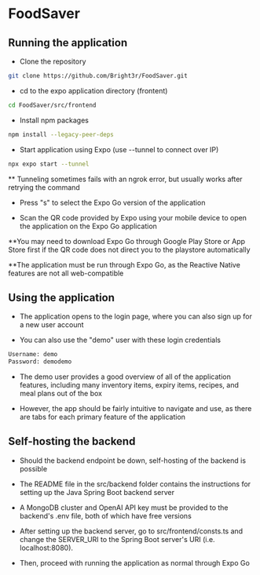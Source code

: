 
# FoodSaver




## Running the application

* Clone the repository
```bash
git clone https://github.com/Bright3r/FoodSaver.git
```

* cd to the expo application directory (frontent)
```bash
cd FoodSaver/src/frontend
```

* Install npm packages
```bash
npm install --legacy-peer-deps
```

* Start application using Expo (use --tunnel to connect over IP)
```bash
npx expo start --tunnel
```

** Tunneling sometimes fails with an ngrok error, but usually works after retrying the command

* Press "s" to select the Expo Go version of the application


* Scan the QR code provided by Expo using your mobile device to open the application on the Expo Go application

**You may need to download Expo Go through Google Play Store or App Store first if the QR code does not direct you to the playstore automatically

**The application must be run through Expo Go, as the Reactive Native features are not all web-compatible

## Using the application
* The application opens to the login page, where you can also sign up for a new user account

* You can also use the "demo" user with these login credentials
```bash
Username: demo
Password: demodemo
```

* The demo user provides a good overview of all of the application features, including many inventory items, expiry items, recipes, and meal plans out of the box

* However, the app should be fairly intuitive to navigate and use, as there are tabs for each primary feature of the application

## Self-hosting the backend
* Should the backend endpoint be down, self-hosting of the backend is possible

* The README file in the src/backend folder contains the instructions for setting up the Java Spring Boot backend server

* A MongoDB cluster and OpenAI API key must be provided to the backend's .env file, both of which have free versions

* After setting up the backend server, go to src/frontend/consts.ts and change the SERVER_URI to the Spring Boot server's URI (i.e. localhost:8080).

* Then, proceed with running the application as normal through Expo Go